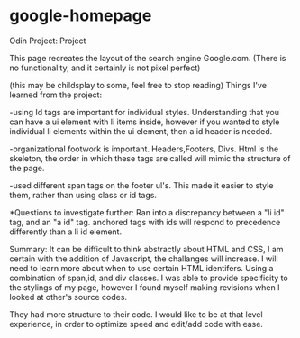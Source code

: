 # google-homepage
Odin Project: Project

This page recreates the layout of the search engine Google.com.  (There is no functionality, and it certainly is not pixel perfect)


(this may be childsplay to some, feel free to stop reading) 
Things I've learned from the project: 

-using Id tags are important for individual styles.  Understanding that you can have a ui element with li items inside, however
if you wanted to style individual li elements within the ui element, then a id header is needed.

-organizational footwork is important. Headers,Footers, Divs. Html is the skeleton, the order in which these tags are called will mimic
the structure of the page. 

-used different span tags on the footer ul's.  This made it easier to style them, rather than using class or id tags.

*Questions to investigate further:  Ran into a discrepancy between a "li id" tag, and an "a id" tag. anchored tags with ids will respond to
precedence differently than a li id element. 

Summary: It can be difficult to think abstractly about HTML and CSS, I am certain with the addition of Javascript, the challanges will
increase. I will need to learn more about when to use certain HTML identifers.   Using a combination of span,id, and div classes. I was
able to provide specificity to the stylings of my page, however I found myself making revisions when I looked at other's source codes.

They had more structure to their code. I would like to be at that level experience, in order to optimize speed and edit/add code with ease.
